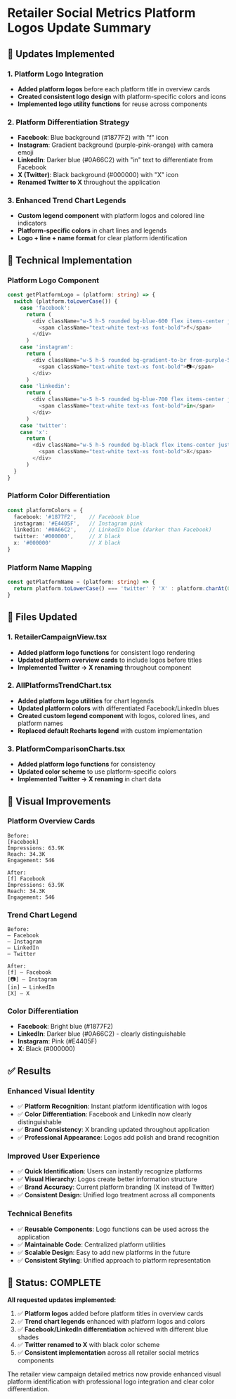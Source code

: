 # Retailer Social Metrics Platform Logos Update Summary

## 🎯 **Updates Implemented**

### **1. Platform Logo Integration**
- **Added platform logos** before each platform title in overview cards
- **Created consistent logo design** with platform-specific colors and icons
- **Implemented logo utility functions** for reuse across components

### **2. Platform Differentiation Strategy**
- **Facebook**: Blue background (#1877F2) with "f" icon
- **Instagram**: Gradient background (purple-pink-orange) with camera emoji
- **LinkedIn**: Darker blue (#0A66C2) with "in" text to differentiate from Facebook
- **X (Twitter)**: Black background (#000000) with "X" icon
- **Renamed Twitter to X** throughout the application

### **3. Enhanced Trend Chart Legends**
- **Custom legend component** with platform logos and colored line indicators
- **Platform-specific colors** in chart lines and legends
- **Logo + line + name format** for clear platform identification

## 🔧 **Technical Implementation**

### **Platform Logo Component**
```typescript
const getPlatformLogo = (platform: string) => {
  switch (platform.toLowerCase()) {
    case 'facebook':
      return (
        <div className="w-5 h-5 rounded bg-blue-600 flex items-center justify-center">
          <span className="text-white text-xs font-bold">f</span>
        </div>
      )
    case 'instagram':
      return (
        <div className="w-5 h-5 rounded bg-gradient-to-br from-purple-500 via-pink-500 to-orange-400 flex items-center justify-center">
          <span className="text-white text-xs font-bold">📷</span>
        </div>
      )
    case 'linkedin':
      return (
        <div className="w-5 h-5 rounded bg-blue-700 flex items-center justify-center">
          <span className="text-white text-xs font-bold">in</span>
        </div>
      )
    case 'twitter':
    case 'x':
      return (
        <div className="w-5 h-5 rounded bg-black flex items-center justify-center">
          <span className="text-white text-xs font-bold">X</span>
        </div>
      )
  }
}
```

### **Platform Color Differentiation**
```typescript
const platformColors = {
  facebook: '#1877F2',    // Facebook blue
  instagram: '#E4405F',   // Instagram pink
  linkedin: '#0A66C2',    // LinkedIn blue (darker than Facebook)
  twitter: '#000000',     // X black
  x: '#000000'            // X black
}
```

### **Platform Name Mapping**
```typescript
const getPlatformName = (platform: string) => {
  return platform.toLowerCase() === 'twitter' ? 'X' : platform.charAt(0).toUpperCase() + platform.slice(1)
}
```

## 📁 **Files Updated**

### **1. RetailerCampaignView.tsx**
- **Added platform logo functions** for consistent logo rendering
- **Updated platform overview cards** to include logos before titles
- **Implemented Twitter → X renaming** throughout component

### **2. AllPlatformsTrendChart.tsx**
- **Added platform logo utilities** for chart legends
- **Updated platform colors** with differentiated Facebook/LinkedIn blues
- **Created custom legend component** with logos, colored lines, and platform names
- **Replaced default Recharts legend** with custom implementation

### **3. PlatformComparisonCharts.tsx**
- **Added platform logo functions** for consistency
- **Updated color scheme** to use platform-specific colors
- **Implemented Twitter → X renaming** in chart data

## 🎨 **Visual Improvements**

### **Platform Overview Cards**
```
Before:
[Facebook]
Impressions: 63.9K
Reach: 34.3K
Engagement: 546

After:
[f] Facebook
Impressions: 63.9K
Reach: 34.3K
Engagement: 546
```

### **Trend Chart Legend**
```
Before:
— Facebook
— Instagram  
— LinkedIn
— Twitter

After:
[f] — Facebook
[📷] — Instagram
[in] — LinkedIn
[X] — X
```

### **Color Differentiation**
- **Facebook**: Bright blue (#1877F2)
- **LinkedIn**: Darker blue (#0A66C2) - clearly distinguishable
- **Instagram**: Pink (#E4405F)
- **X**: Black (#000000)

## ✅ **Results**

### **Enhanced Visual Identity**
- ✅ **Platform Recognition**: Instant platform identification with logos
- ✅ **Color Differentiation**: Facebook and LinkedIn now clearly distinguishable
- ✅ **Brand Consistency**: X branding updated throughout application
- ✅ **Professional Appearance**: Logos add polish and brand recognition

### **Improved User Experience**
- ✅ **Quick Identification**: Users can instantly recognize platforms
- ✅ **Visual Hierarchy**: Logos create better information structure
- ✅ **Brand Accuracy**: Current platform branding (X instead of Twitter)
- ✅ **Consistent Design**: Unified logo treatment across all components

### **Technical Benefits**
- ✅ **Reusable Components**: Logo functions can be used across the application
- ✅ **Maintainable Code**: Centralized platform utilities
- ✅ **Scalable Design**: Easy to add new platforms in the future
- ✅ **Consistent Styling**: Unified approach to platform representation

## 🚀 **Status: COMPLETE**

**All requested updates implemented:**
1. ✅ **Platform logos** added before platform titles in overview cards
2. ✅ **Trend chart legends** enhanced with platform logos and colors
3. ✅ **Facebook/LinkedIn differentiation** achieved with different blue shades
4. ✅ **Twitter renamed to X** with black color scheme
5. ✅ **Consistent implementation** across all retailer social metrics components

The retailer view campaign detailed metrics now provide enhanced visual platform identification with professional logo integration and clear color differentiation.